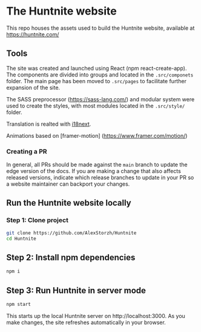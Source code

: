# The Huntnite website

This repo houses the assets used to build the Huntnite website, available at https://huntnite.com/


## Tools 

The site was created and launched using React (npm react-create-app). The components are divided into groups and located in the `.src/componets` folder. 
The main page has been moved to `.src/pages` to facilitate further expansion of the site.

The SASS preprocessor (https://sass-lang.com/) and modular system were used to create the styles, with most modules located in the `.src/style/` folder.

Translation is realted with [i18next](https://www.i18next.com/).

Animations based on [framer-motion] (https://www.framer.com/motion/)


### Creating a PR
In general, all PRs should be made against the `main` branch to update the edge version of the docs. If you are making a change that also affects released versions, indicate which release branches to update in your PR so a website maintainer can backport your changes.


## Run the Huntnite website locally

### Step 1: Clone project

```sh
git clone https://github.com/AlexStorzh/Huntnite
cd Huntnite
```

## Step 2: Install npm dependencies

```sh
npm i
```

## Step 3: Run Huntnite in server mode

```sh
npm start
```

This starts up the local Huntnite server on http://localhost:3000. As you make changes, the site refreshes automatically in your browser.
